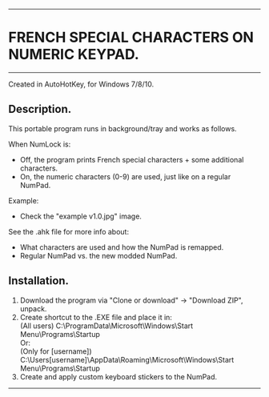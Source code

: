
-------------------------------

# FRENCH SPECIAL CHARACTERS ON NUMERIC KEYPAD.

-------------------------------

Created in AutoHotKey, for Windows 7/8/10.

## Description.

This portable program runs in background/tray and works as follows.

When NumLock is:
- Off, the program prints French special characters + some additional characters.
- On, the numeric characters (0-9) are used, just like on a regular NumPad.  

Example:
- Check the "example v1.0.jpg" image.

See the .ahk file for more info about:
- What characters are used and how the NumPad is remapped.
- Regular NumPad vs. the new modded NumPad.

## Installation.

1. Download the program via "Clone or download" -> "Download ZIP", unpack.
2. Create shortcut to the .EXE file and place it in:  
(All users) C:\ProgramData\Microsoft\Windows\Start Menu\Programs\Startup  
Or:  
(Only for [username]) C:\Users\[username]\AppData\Roaming\Microsoft\Windows\Start Menu\Programs\Startup
3. Create and apply custom keyboard stickers to the NumPad.

-------------------------------



